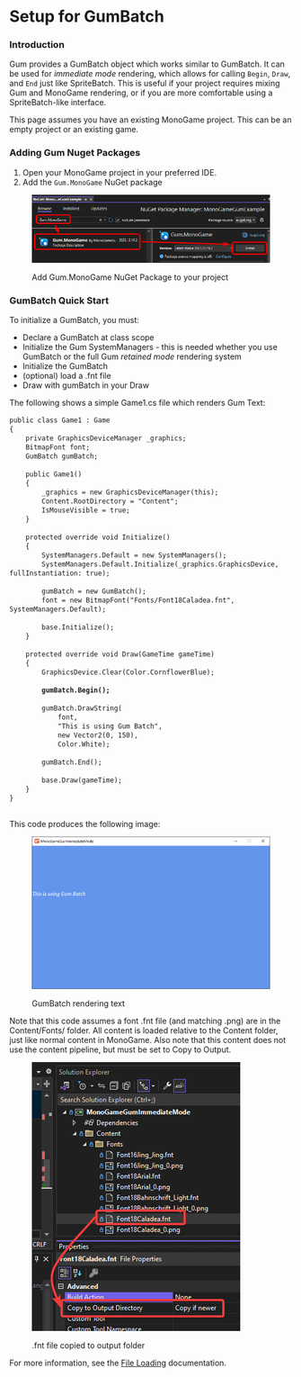 # Setup for GumBatch

### Introduction

Gum provides a GumBatch object which works similar to GumBatch. It can be used for _immediate mode_ rendering, which allows for calling `Begin`, `Draw`, and `End` just like SpriteBatch. This is useful if your project requires mixing Gum and MonoGame rendering, or if you are more comfortable using a SpriteBatch-like interface.

This page assumes you have an existing MonoGame project. This can be an empty project or an existing game.

### Adding Gum Nuget Packages

1. Open your MonoGame project in your preferred IDE.
2. Add the `Gum.MonoGame` NuGet package

<figure><img src="../.gitbook/assets/image (1) (1) (1) (1) (1) (1) (1) (1) (1) (1) (1) (1) (1) (1).png" alt=""><figcaption><p>Add Gum.MonoGame NuGet Package to your project</p></figcaption></figure>

### GumBatch Quick Start

To initialize a GumBatch, you must:

* Declare a GumBatch at class scope
* Initialize the Gum SystemManagers - this is needed whether you use GumBatch or the full Gum _retained mode_ rendering system
* Initialize the GumBatch
* (optional) load a .fnt file
* Draw with gumBatch in your Draw

The following shows a simple Game1.cs file which renders Gum Text:

<pre class="language-csharp"><code class="lang-csharp">public class Game1 : Game
{
    private GraphicsDeviceManager _graphics;
    BitmapFont font;
    GumBatch gumBatch;

    public Game1()
    {
        _graphics = new GraphicsDeviceManager(this);
        Content.RootDirectory = "Content";
        IsMouseVisible = true;
    }

    protected override void Initialize()
    {
        SystemManagers.Default = new SystemManagers();
        SystemManagers.Default.Initialize(_graphics.GraphicsDevice, fullInstantiation: true);

        gumBatch = new GumBatch();
        font = new BitmapFont("Fonts/Font18Caladea.fnt", SystemManagers.Default);

        base.Initialize();
    }

    protected override void Draw(GameTime gameTime)
    {
        GraphicsDevice.Clear(Color.CornflowerBlue);

<strong>        gumBatch.Begin();
</strong>        
        gumBatch.DrawString(
            font, 
            "This is using Gum Batch", 
            new Vector2(0, 150), 
            Color.White);
            
        gumBatch.End();

        base.Draw(gameTime);
    }
}

</code></pre>

This code produces the following image:

<figure><img src="../.gitbook/assets/image (61).png" alt=""><figcaption><p>GumBatch rendering text</p></figcaption></figure>

Note that this code assumes a font .fnt file (and matching .png) are in the Content/Fonts/ folder. All content is loaded relative to the Content folder, just like normal content in MonoGame. Also note that this content does not use the content pipeline, but must be set to Copy to Output.

<figure><img src="../.gitbook/assets/image (62).png" alt=""><figcaption><p>.fnt file copied to output folder</p></figcaption></figure>

For more information, see the [File Loading](file-loading.md) documentation.
